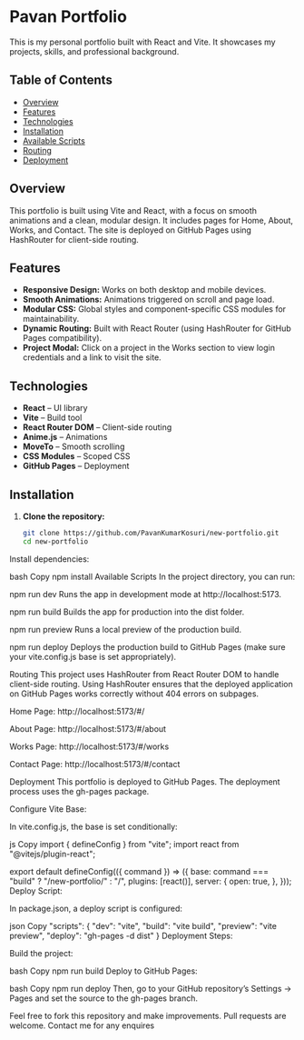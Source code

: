 # Pavan Portfolio

This is my personal portfolio built with React and Vite. It showcases my projects, skills, and professional background.

## Table of Contents

- [Overview](#overview)
- [Features](#features)
- [Technologies](#technologies)
- [Installation](#installation)
- [Available Scripts](#available-scripts)
- [Routing](#routing)
- [Deployment](#deployment)

## Overview

This portfolio is built using Vite and React, with a focus on smooth animations and a clean, modular design. It includes pages for Home, About, Works, and Contact. The site is deployed on GitHub Pages using HashRouter for client-side routing.

## Features

- **Responsive Design:** Works on both desktop and mobile devices.
- **Smooth Animations:** Animations triggered on scroll and page load.
- **Modular CSS:** Global styles and component-specific CSS modules for maintainability.
- **Dynamic Routing:** Built with React Router (using HashRouter for GitHub Pages compatibility).
- **Project Modal:** Click on a project in the Works section to view login credentials and a link to visit the site.

## Technologies

- **React** – UI library
- **Vite** – Build tool
- **React Router DOM** – Client-side routing
- **Anime.js** – Animations
- **MoveTo** – Smooth scrolling
- **CSS Modules** – Scoped CSS
- **GitHub Pages** – Deployment

## Installation

1. **Clone the repository:**

   ```bash
   git clone https://github.com/PavanKumarKosuri/new-portfolio.git
   cd new-portfolio
Install dependencies:

bash
Copy
npm install
Available Scripts
In the project directory, you can run:

npm run dev
Runs the app in development mode at http://localhost:5173.

npm run build
Builds the app for production into the dist folder.

npm run preview
Runs a local preview of the production build.

npm run deploy
Deploys the production build to GitHub Pages (make sure your vite.config.js base is set appropriately).

Routing
This project uses HashRouter from React Router DOM to handle client-side routing. Using HashRouter ensures that the deployed application on GitHub Pages works correctly without 404 errors on subpages.

Home Page: http://localhost:5173/#/

About Page: http://localhost:5173/#/about

Works Page: http://localhost:5173/#/works

Contact Page: http://localhost:5173/#/contact

Deployment
This portfolio is deployed to GitHub Pages. The deployment process uses the gh-pages package.

Configure Vite Base:

In vite.config.js, the base is set conditionally:

js
Copy
import { defineConfig } from "vite";
import react from "@vitejs/plugin-react";

export default defineConfig(({ command }) => ({
  base: command === "build" ? "/new-portfolio/" : "/",
  plugins: [react()],
  server: {
    open: true,
  },
}));
Deploy Script:

In package.json, a deploy script is configured:

json
Copy
"scripts": {
  "dev": "vite",
  "build": "vite build",
  "preview": "vite preview",
  "deploy": "gh-pages -d dist"
}
Deployment Steps:

Build the project:

bash
Copy
npm run build
Deploy to GitHub Pages:

bash
Copy
npm run deploy
Then, go to your GitHub repository’s Settings → Pages and set the source to the gh-pages branch.

Feel free to fork this repository and make improvements. Pull requests are welcome.
Contact me for any enquires